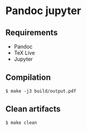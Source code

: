 # Pandoc jupyter

## Requirements

- Pandoc
- TeX Live
- Jupyter

## Compilation

```shell
$ make -j3 build/output.pdf
```

## Clean artifacts

```shell
$ make clean
```
